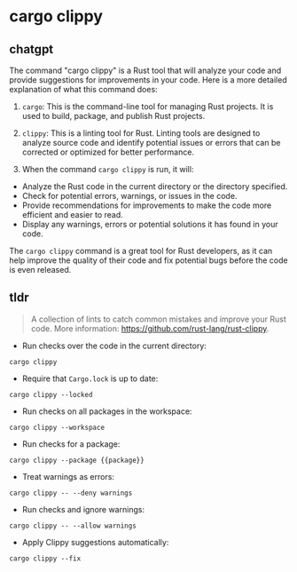 # cargo clippy 
## chatgpt 
The command "cargo clippy" is a Rust tool that will analyze your code and provide suggestions for improvements in your code. Here is a more detailed explanation of what this command does:

1. `cargo`: This is the command-line tool for managing Rust projects. It is used to build, package, and publish Rust projects.

2. `clippy`: This is a linting tool for Rust. Linting tools are designed to analyze source code and identify potential issues or errors that can be corrected or optimized for better performance.

3. When the command `cargo clippy` is run, it will:

- Analyze the Rust code in the current directory or the directory specified.
- Check for potential errors, warnings, or issues in the code.
- Provide recommendations for improvements to make the code more efficient and easier to read.
- Display any warnings, errors or potential solutions it has found in your code.

The `cargo clippy` command is a great tool for Rust developers, as it can help improve the quality of their code and fix potential bugs before the code is even released. 

## tldr 
 
> A collection of lints to catch common mistakes and improve your Rust code.
> More information: <https://github.com/rust-lang/rust-clippy>.

- Run checks over the code in the current directory:

`cargo clippy`

- Require that `Cargo.lock` is up to date:

`cargo clippy --locked`

- Run checks on all packages in the workspace:

`cargo clippy --workspace`

- Run checks for a package:

`cargo clippy --package {{package}}`

- Treat warnings as errors:

`cargo clippy -- --deny warnings`

- Run checks and ignore warnings:

`cargo clippy -- --allow warnings`

- Apply Clippy suggestions automatically:

`cargo clippy --fix`
